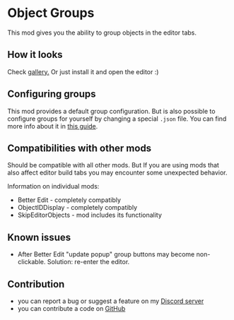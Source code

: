 # Object Groups

This mod gives you the ability to group objects in the editor tabs.

## How it looks
Check [gallery.](https://github.com/RazoomGD/geode-object-groups/blob/main/gallery.md) Or just install it and open the editor :)

## Configuring groups
This mod provides a default group configuration. But is also possible to configure groups for yourself by changing a special `.json` file. You can find more info about it in [this guide](https://github.com/RazoomGD/geode-object-groups/blob/main/Configuring%20Object%20Groups.md).

## Compatibilities with other mods
Should be compatible with all other mods. But If you are using mods that also affect editor build tabs you may encounter some unexpected behavior.

Information on individual mods:
- Better Edit - completely compatibly
- ObjectIDDisplay - completely compatibly
- SkipEditorObjects - mod includes its functionality 

## Known issues
- After Better Edit "update popup" group buttons may become non-clickable. Solution: re-enter the editor.

## Contribution
- you can report a bug or suggest a feature on my [Discord server]()
- you can contribute a code on [GitHub](https://github.com/RazoomGD/geode-object-groups)